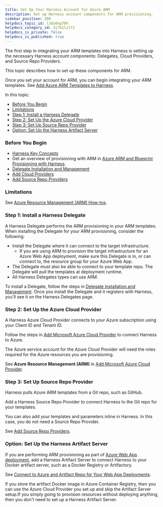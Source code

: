 ```yaml
---
title: Set Up Your Harness Account for Azure ARM
description: Set up Harness account components for ARM provisioning.
sidebar_position: 200
helpdocs_topic_id: l3do0np70h
helpdocs_category_id: 3i7h1lzlt2
helpdocs_is_private: false
helpdocs_is_published: true
---
```


The first step in integrating your ARM templates into Harness is setting up the necessary Harness account components: Delegates, Cloud Providers, and Source Repo Providers.

This topic describes how to set up these components for ARM.

Once you set your account for ARM, you can begin integrating your ARM templates. See [Add Azure ARM Templates to Harness](add-azure-arm-templates.md).

In this topic:

* [Before You Begin](set-up-your-harness-account-for-azure-arm.md#before-you-begin)
* [Limitations](set-up-your-harness-account-for-azure-arm.md#limitations)
* [Step 1: Install a Harness Delegate](set-up-your-harness-account-for-azure-arm.md#step-1-install-a-harness-delegate)
* [Step 2: Set Up the Azure Cloud Provider](set-up-your-harness-account-for-azure-arm.md#step-2-set-up-the-azure-cloud-provider)
* [Step 3: Set Up Source Repo Provider](set-up-your-harness-account-for-azure-arm.md#step-3-set-up-source-repo-provider)
* [Option: Set Up the Harness Artifact Server](set-up-your-harness-account-for-azure-arm.md#option-set-up-the-harness-artifact-server)

### Before You Begin

* [Harness Key Concepts](https://docs.harness.io/article/4o7oqwih6h-harness-key-concepts)
* Get an overview of provisioning with ARM in [Azure ARM and Blueprint Provisioning with Harness](../../concepts-cd/deployment-types/azure-arm-and-blueprint-provision-with-harness.md).
* [Delegate Installation and Management](https://docs.harness.io/article/h9tkwmkrm7-delegate-installation)
* [Add Cloud Providers](https://docs.harness.io/article/whwnovprrb-cloud-providers)
* [Add Source Repo Providers](https://docs.harness.io/article/ay9hlwbgwa-add-source-repo-providers)

### Limitations

See [Azure Resource Management (ARM) How-tos](azure-arm-and-blueprint-how-tos.md).

### Step 1: Install a Harness Delegate

A Harness Delegate performs the ARM provisioning in your ARM templates. When installing the Delegate for your ARM provisioning, consider the following:

* Install the Delegate where it can connect to the target infrastructure.
	+ If you are using ARM to provision the target infrastructure for an Azure Web App deployment, make sure this Delegate is in, or can connect to, the resource group for your Azure Web App.
* The Delegate must also be able to connect to your template repo. The Delegate will pull the templates at deployment runtime.
* All Harness Delegates types can use ARM.

To install a Delegate, follow the steps in [Delegate Installation and Management](https://docs.harness.io/article/h9tkwmkrm7-delegate-installation). Once you install the Delegate and it registers with Harness, you'll see it on the Harness Delegates page.

### Step 2: Set Up the Azure Cloud Provider

A Harness Azure Cloud Provider connects to your Azure subscription using your Client ID and Tenant ID.

Follow the steps in [Add Microsoft Azure Cloud Provider](https://docs.harness.io/article/4n3595l6in-add-microsoft-azure-cloud-provider) to connect Harness to Azure.

The Azure service account for the Azure Cloud Provider will need the roles required for the Azure resources you are provisioning.

See **Azure Resource Management (ARM)** in [Add Microsoft Azure Cloud Provider](https://docs.harness.io/article/4n3595l6in-add-microsoft-azure-cloud-provider).

### Step 3: Set Up Source Repo Provider

Harness pulls Azure ARM templates from a Git repo, such as GitHub.

Add a Harness Source Repo Provider to connect Harness to the Git repo for your templates.

You can also add your templates and parameters inline in Harness. In this case, you do not need a Source Repo Provider.

See [Add Source Repo Providers](https://docs.harness.io/article/ay9hlwbgwa-add-source-repo-providers).

### Option: Set Up the Harness Artifact Server

If you are performing ARM provisioning as part of [Azure Web App deployment](../azure-webapp-category/azure-web-app-deployments-overview.md), add a Harness Artifact Server to connect Harness to your Docker artifact server, such as a Docker Registry or Artifactory.

See [Connect to Azure and Artifact Repo for Your Web App Deployments](../azure-webapp-category/connect-to-azure-for-web-app-deployments.md).

If you store the artifact Docker image in Azure Container Registry, then you can use the Azure Cloud Provider you set up and skip the Artifact Server setup.If you simply going to provision resources without deploying anything, then you don't need to set up a Harness Artifact Server.

